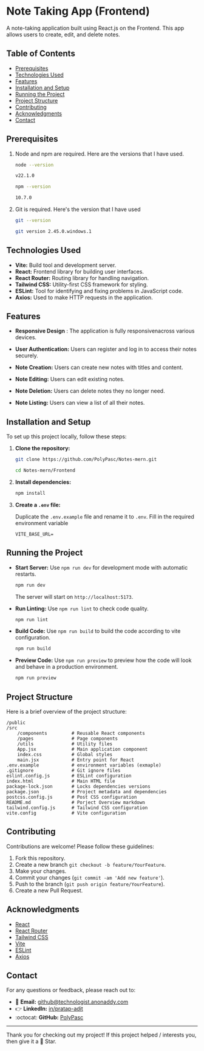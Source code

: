 # Note Taking App (Frontend)

A note-taking application built using React.js on the Frontend. This app allows users to create, edit, and delete notes.

## Table of Contents

- [Prerequisites](#prerequisites)
- [Technologies Used](#technologies-used)
- [Features](#features)
- [Installation and Setup](#installation-and-setup)
- [Running the Project](#running-the-project)
- [Project Structure](#project-structure)
- [Contributing](#contributing)
- [Acknowledgments](#acknowledgments)
- [Contact](#contact)

## Prerequisites

1. Node and npm are required. Here are the versions that I have used.

   ```bash
   node --version

   v22.1.0
   ```

   ```bash
   npm --version

   10.7.0
   ```

2. Git is required. Here's the version that I have used

   ```bash
   git --version

   git version 2.45.0.windows.1
   ```

## Technologies Used

- **Vite:** Build tool and development server.
- **React:** Frontend library for building user interfaces.
- **React Router:** Routing library for handling navigation.
- **Tailwind CSS:** Utility-first CSS framework for styling.
- **ESLint:** Tool for identifying and fixing problems in JavaScript code.
- **Axios:** Used to make HTTP requests in the application.

## Features

- **Responsive Design** : The application is fully responsivenacross various devices.
- **User Authentication:** Users can register and log in to access their notes securely.

- **Note Creation:** Users can create new notes with titles and content.

- **Note Editing:** Users can edit existing notes.

- **Note Deletion:** Users can delete notes they no longer need.

- **Note Listing:** Users can view a list of all their notes.

## Installation and Setup

To set up this project locally, follow these steps:

1.  **Clone the repository:**

    ```bash
    git clone https://github.com/PolyPasc/Notes-mern.git

    cd Notes-mern/Frontend
    ```

2.  **Install dependencies:**

    ```bash
    npm install
    ```

3.  **Create a `.env` file:**

    Duplicate the `.env.example` file and rename it to `.env`. Fill in the required environment variable

    ```
    VITE_BASE_URL=
    ```

## Running the Project

- **Start Server:** Use `npm run dev` for development mode with automatic restarts.

  ```bash
  npm run dev
  ```

  The server will start on `http://localhost:5173`.

- **Run Linting:** Use `npm run lint` to check code quality.

  ```bash
  npm run lint
  ```

- **Build Code:** Use `npm run build` to build the code according to vite configuration.

  ```bash
  npm run build
  ```

- **Preview Code:** Use `npm run preview` to preview how the code will look and behave in a production environment.

  ```bash
  npm run preview
  ```

## Project Structure

Here is a brief overview of the project structure:

```
/public
/src
    /components         # Reusable React components
    /pages              # Page components
    /utils              # Utility files
    App.jsx             # Main application component
    index.css           # Global styles
    main.jsx            # Entry point for React
.env.example            # environment variables (exmaple)
.gitignore              # Git ignore files
eslint.config.js        # ESLint configuration
index.html              # Main HTML file
package-lock.json       # Locks dependencies versions
package.json            # Project metadata and dependencies
postcss.config.js       # Post CSS configuration
README.md               # Porject Overview markdown
tailwind.config.js      # Tailwind CSS configuration
vite.config             # Vite configuration
```

## Contributing

Contributions are welcome! Please follow these guidelines:

1. Fork this repository.
2. Create a new branch `git checkout -b feature/YourFeature`.
3. Make your changes.
4. Commit your changes (`git commit -am 'Add new feature'`).
5. Push to the branch (`git push origin feature/YourFeature`).
6. Create a new Pull Request.

## Acknowledgments

- [React](https://react.dev/)
- [React Router](https://reactrouter.com/)
- [Tailwind CSS](https://tailwindcss.com/)
- [Vite](https://vitejs.dev/)
- [ESLint](https://eslint.org/)
- [Axios](https://axios-http.com/)

## Contact

For any questions or feedback, please reach out to:

- :e-mail: **Email:** github@technologist.anonaddy.com
- :point_right: **LinkedIn:** [in/pratap-adit](https://www.linkedin.com/in/pratap-adit)
- :octocat: **GitHub:** [PolyPasc](https://github.com/PolyPasc)

---

Thank you for checking out my project! If this project helped / interests you, then give it a :star2: Star.
